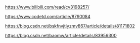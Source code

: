 https://www.bilibili.com/read/cv3198257/

https://www.codetd.com/article/8790084

https://blog.csdn.net/bskfnvjtlyzmv867/article/details/81171802

https://blog.csdn.net/baomw/article/details/83956300